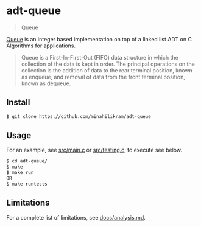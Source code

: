 # adt-queue

> Queue

[Queue](https://en.wikipedia.org/wiki/Queue_(abstract_data_type)) is an integer based implementation on top of a linked list ADT on C Algorithms for applications.

> Queue is a First-In-First-Out (FIFO) data structure in which the collection of the data is kept in order. The principal operations on the collection is the addition of data  to the rear terminal position, known as enqueue, and removal of data from the front terminal position, known as dequeue.

## Install

```sh
$ git clone https://github.com/minahilikram/adt-queue
```

## Usage

For an example, see [src/main.c](https://github.com/minahilikram/adt-queue/blob/master/src/main.c) or [src/testing.c](https://github.com/minahilikram/adt-queue/blob/master/src/testing.c); to execute see below.

```sh
$ cd adt-queue/
$ make
$ make run
OR
$ make runtests
```

## Limitations

For a complete list of limitations, see [docs/analysis.md](https://github.com/minahilikram/adt-queue/blob/master/docs/analysis.md).
